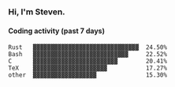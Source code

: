 ### Hi, I'm Steven.

#### Coding activity (past 7 days)
```
Rust   ▓▓▓▓▓▓▓▓▓▓▓▓▓▓▓▓▓▓▓▓▓▓▓▓▓▓▓▓▓▓  24.50%
Bash   ▓▓▓▓▓▓▓▓▓▓▓▓▓▓▓▓▓▓▓▓▓▓▓▓▓▓▓     22.52%
C      ▓▓▓▓▓▓▓▓▓▓▓▓▓▓▓▓▓▓▓▓▓▓▓▓        20.41%
TeX    ▓▓▓▓▓▓▓▓▓▓▓▓▓▓▓▓▓▓▓▓▓           17.27%
other  ▓▓▓▓▓▓▓▓▓▓▓▓▓▓▓▓▓▓              15.30%
```
